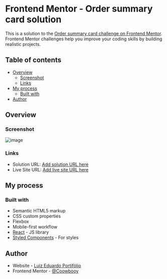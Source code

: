 # Frontend Mentor - Order summary card solution

This is a solution to the [Order summary card challenge on Frontend Mentor](https://www.frontendmentor.io/challenges/order-summary-component-QlPmajDUj). Frontend Mentor challenges help you improve your coding skills by building realistic projects. 

## Table of contents

- [Overview](#overview)
  - [Screenshot](#screenshot)
  - [Links](#links)
- [My process](#my-process)
  - [Built with](#built-with)
- [Author](#author)

## Overview

### Screenshot

![image](https://user-images.githubusercontent.com/69824782/136704023-dd203644-9264-49b6-be5f-adfb50bcd125.png)

### Links

- Solution URL: [Add solution URL here](https://github.com/EduardooPV/order-summary-fm)
- Live Site URL: [Add live site URL here](https://ordersumarry.netlify.app/)

## My process

### Built with

- Semantic HTML5 markup
- CSS custom properties
- Flexbox
- Mobile-first workflow
- [React](https://reactjs.org/) - JS library
- [Styled Components](https://styled-components.com/) - For styles

## Author

- Website - [Luiz Eduardo Portifólio](https://luiz-eduardo-prado-veltroni.netlify.app/)
- Frontend Mentor - [@Coowbooy](https://www.frontendmentor.io/profile/EduardooPV)
